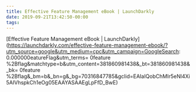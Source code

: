 ```yaml
---
title: Effective Feature Management eBook | LaunchDarkly
date: 2019-09-21T13:42:50-00:00
tags:
---
```


[Effective Feature Management eBook | LaunchDarkly](https://launchdarkly.com/effective-feature-management-ebook/?utm_source=google&utm_medium=cpc&utm_campaign=GoogleSearch:            0.000000eatureFlag&utm_terms= 0feature                   %2Bflag&matchtype=b&utm_content=381860981438&_bt=381860981438&_bk= 0feature                   %2Bflag&_bm=b&_bn=g&_bg=70316847785&gclid=EAIaIQobChMIr5eNl4Xi5AIVhspkCh1eOg05EAAYASAAEgLpFfD_BwE)
